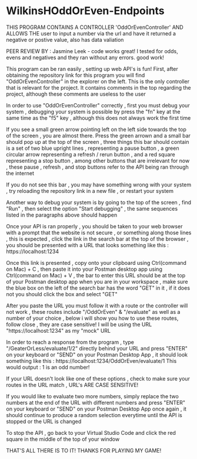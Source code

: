 # WilkinsHOddOrEven-Endpoints

THIS PROGRAM CONTAINS A CONTROLLER 'OddOrEvenController' AND ALLOWS THE user to input a number via the url and have it returned a negative or postive value,  also has data valiation

PEER REVIEW BY : Jasmine Leek - code works great! I tested for odds, evens and negatives and they ran without any errors. good work!

This program can be ran easily , setting up web API's is fun! First, after obtaining the repository link for this program you will find "OddOrEvenController" in the explorer on the left. This is the only controller that is relevant for the project. It contains comments in the top regarding the project, although these comments are useless to the user

In order to use "OddOrEvenController" correctly , first you must debug your system , debugging your system is possible by press the "fn" key at the same time as the "f5" key , although this does not always work the first time

If you see a small green arrow pointing left on the left side towards the top of the screen , you are almost there. Press the green arrown and a small bar should pop up at the top of the screen , three things this bar should contain is a set of two blue upright lines , representing a pause button , a green circular arrow representing a refresh / rerun button , and a red square representing a stop button , among other buttons that are irrelevant for now , these pause , refresh , and stop buttons refer to the API being ran through the internet

If you do not see this bar , you may have something wrong with your system , try reloading the repository link in a new file , or restart your system

Another way to debug your system is by going to the top of the screen , find "Run" , then select the option "Start debugging" , the same sequences listed in the paragraphs above should happen

Once your API is ran properly , you should be taken to your web browser with a prompt that the website is not secure , or something along those lines , this is expected , click the link in the search bar at the top of the browser , you should be presented with a URL that looks something like this : https://localhost:1234

Once this link is presented , copy onto your clipboard using Ctrl(command on Mac) + C , then paste it into your Postman desktop app using Ctrl(command on Mac) + V , the bar to enter this URL should be at the top of your Postman desktop app when you are in your workspace , make sure the blue box on the left of the search bar has the word "GET" in it , if it does not you should click the box and select "GET"

After you paste the URL you must follow it with a route or the controller will not work , these routes include "/OddOrEven" & "/evaluate" as well as a number of your choice , below i will show you how to use these routes, follow close , they are case sensitive! 
I will be using the URL "https://localhost:1234" as my "mock" URL

In order to reach a response from the program , type "/GeaterOrLess/evaluate/1/2" directly behind your URL and press "ENTER" on your keyboard or "SEND" on your Postman Desktop App , it should look something like this : https://localhost:1234/OddOrEven/evaluate/1
This would output : 1 is an odd number!

If your URL doesn't look like one of these options , check to make sure your routes in the URL match , URL's ARE CASE SENSITIVE!

If you would like to evaluate two more numbers, simply replace the two numbers at the end of the URL with different numbers and press "ENTER" on your keyboard or "SEND" on your Postman Desktop App once again , it should continue to produce a random selection everytime until the API is stopped or the URL is changed

To stop the API , go back to your Virtual Studio Code and click the red square in the middle of the top of your window

THAT'S ALL THERE IS TO IT! THANKS FOR PLAYING MY GAME!
